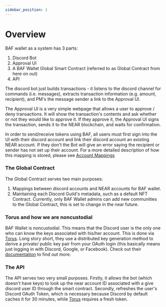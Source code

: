 ```yaml
---
sidebar_position: 1
---
```


# Overview

BAF wallet as a system has 3 parts:

1. Discord Bot
2. Approval UI
3. A BAF Wallet Global Smart Contract (referred to as Global Contract from here on out)
4. API

The discord bot just builds transactions - it listens to the discord channel for commands (i.e. messages), extracts transaction information (e.g. amount, recipient), and PM's the message sender a link to the Approval UI.

The Approval UI is a very simple webpage that allows a user to approve / deny transactions. It will show the transaction's contents and ask whether or not they would like to approve it. If they approve it, the Approval UI signs the transaction, sends it to the NEAR blockchain, and waits for confirmation.

In order to send/receive tokens using BAF, all users must first sign into the UI with their discord account and link their discord account an existing NEAR account. If they don't the Bot will give an error saying the recipient or sender has not set up their account. For a more detailed description of how this mapping is stored, please see [Account Mappings](./AccountMappings.md)

### The Global Contract

The Global Contract serves two main purposes:
1. Mappings between discord accounts and NEAR accounts for BAF wallet.
2. Maintaining each Discord Guild's metadata, such as a default NFT Contract. Currently, only BAF Wallet admins can add new communities to the Global Contract, this is set to change in the near future.

<!-- The access control exists so that we can support operations like adding/removing contracts from the community that should be permissioned. -->

### Torus and how we are noncustodial

BAF Wallet is noncustodial. This means that the Discord user is the only one who can know the keys associated with his/her account. This is done via [Torus](https://tor.us). Long story short, they use a distributed key generation method to derive a private/ public key pair from your OAuth login (this basically means just logging in with Discord, Google, or Facebook). Check out their [documentation](https://docs.tor.us/) to find out more.

### The API

The API serves two very small purposes. Firstly, it allows the bot (which doesn't have keys) to look up the near account ID associated with a give discord user ID through the smart contract. Secondly, refreshes the user's Discord OAuth Token, which is necessary because Discord by default caches it for 30 minutes, while [Torus](https://tor.us) requires a fresh token.
